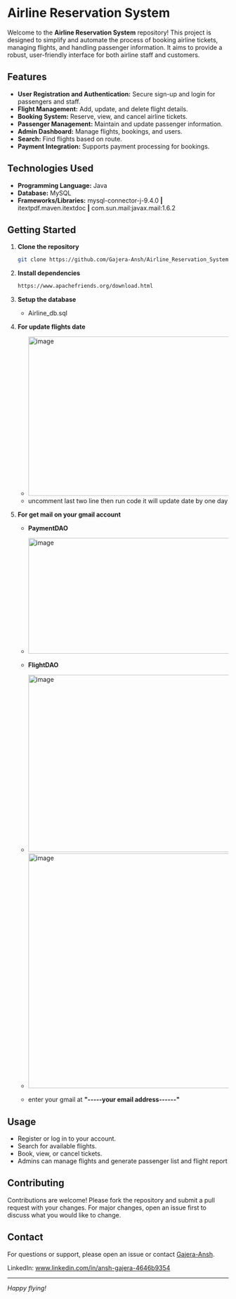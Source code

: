 # Airline Reservation System

Welcome to the **Airline Reservation System** repository! This project is designed to simplify and automate the process of booking airline tickets, managing flights, and handling passenger information. It aims to provide a robust, user-friendly interface for both airline staff and customers.

## Features

- **User Registration and Authentication:** Secure sign-up and login for passengers and staff.
- **Flight Management:** Add, update, and delete flight details.
- **Booking System:** Reserve, view, and cancel airline tickets.
- **Passenger Management:** Maintain and update passenger information.
- **Admin Dashboard:** Manage flights, bookings, and users.
- **Search:** Find flights based on route.
- **Payment Integration:** Supports payment processing for bookings.

## Technologies Used

- **Programming Language:** Java
- **Database:** MySQL
- **Frameworks/Libraries:** mysql-connector-j-9.4.0 **|** itextpdf.maven.itextdoc **|** com.sun.mail:javax.mail:1.6.2

## Getting Started

1. **Clone the repository**
   ```sh
   git clone https://github.com/Gajera-Ansh/Airline_Reservation_System.git
   ```
2. **Install dependencies**
   ```sh
   https://www.apachefriends.org/download.html
   ```
3. **Setup the database**
   - Airline_db.sql
  
4. **For update flights date**
   - <img width="1353" height="362" alt="image" src="https://github.com/user-attachments/assets/6a445705-c2db-4c04-aaab-ca1b104ea5a3" />
   - uncomment last two line then run code it will update date by one day

5. **For get mail on your gmail account**
   - **PaymentDAO**
   - <img width="659" height="263" alt="image" src="https://github.com/user-attachments/assets/2afbd511-ffdb-4023-b173-3fb6f39e7eb4" />

   - **FlightDAO**
   - <img width="1343" height="403" alt="image" src="https://github.com/user-attachments/assets/b59153cd-edf4-473b-889f-67db37f76818" />
   - <img width="1340" height="534" alt="image" src="https://github.com/user-attachments/assets/269251cc-bbe0-4203-8110-7377906d0790" />

   - enter your gmail at **"-----your email address------"**

## Usage

- Register or log in to your account.
- Search for available flights.
- Book, view, or cancel tickets.
- Admins can manage flights and generate passenger list and flight report

## Contributing

Contributions are welcome! Please fork the repository and submit a pull request with your changes. For major changes, open an issue first to discuss what you would like to change.

## Contact

For questions or support, please open an issue or contact [Gajera-Ansh](https://github.com/Gajera-Ansh).

LinkedIn: www.linkedin.com/in/ansh-gajera-4646b9354

---

*Happy flying!*
